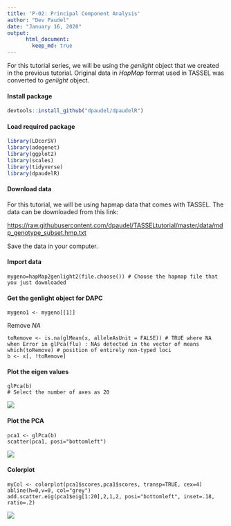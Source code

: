 ```yaml
---
title: 'P-02: Principal Component Analysis'
author: "Dev Paudel"
date: "January 16, 2020"
output:
      html_document:
        keep_md: true
---
```

For this tutorial series, we will be using the _genlight_ object that we created in the previous tutorial. 
Original data in _HapMap_ format used in TASSEL was converted to _genlight_ object. 

#### Install package

```r
devtools::install_github("dpaudel/dpaudelR") 
```

#### Load required package

```r
library(LDcorSV)
library(adegenet)
library(ggplot2)
library(scales)
library(tidyverse)
library(dpaudelR)
```
#### Download data
For this tutorial, we will be using hapmap data that comes with TASSEL. The data can be downloaded from this link:

https://raw.githubusercontent.com/dpaudel/TASSELtutorial/master/data/mdp_genotype_subset.hmp.txt

Save the data in your computer.

#### Import data
```
mygeno=hapMap2genlight2(file.choose()) # Choose the hapmap file that you just downloaded
```

#### Get the genlight object for DAPC
```
mygeno1 <- mygeno[[1]]
```
Remove _NA_

```
toRemove <- is.na(glMean(x, alleleAsUnit = FALSE)) # TRUE where NA when Error in glPca(flu) : NAs detected in the vector of means
which(toRemove) # position of entirely non-typed loci
b <- x[, !toRemove]
```

#### Plot the eigen values

```
glPca(b) 
# Select the number of axes as 20
```
![](https://rbiology.github.io/rbiologyimages/p02_eigenvalues.png)<!-- -->

#### Plot the PCA 

```
pca1 <- glPca(b)
scatter(pca1, posi="bottomleft")
```
![](https://rbiology.github.io/rbiologyimages/p02_pca.png)<!-- -->

#### Colorplot

```
myCol <- colorplot(pca1$scores,pca1$scores, transp=TRUE, cex=4)
abline(h=0,v=0, col="grey")
add.scatter.eig(pca1$eig[1:20],2,1,2, posi="bottomleft", inset=.18, ratio=.2)
```
![](https://rbiology.github.io/rbiologyimages/p02_colorplot.png)<!-- -->


